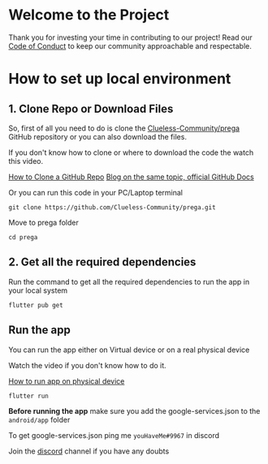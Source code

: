# Welcome to the Project

Thank you for investing your time in contributing to our project!
Read our [Code of Conduct]() to keep our community approachable and respectable.


# How to set up local environment

## 1. Clone Repo or Download Files


So, first of all you need to do is clone the [Clueless-Community/prega](https://github.com/Clueless-Community/prega) GitHub repository or you can also download the files.


If you don't know how to clone or where to download the code the watch this video.

[How to Clone a GitHub Repo](https://www.youtube.com/watch?v=CKcqniGu3tA)
[Blog on the same topic, official GitHub Docs](https://docs.github.com/en/repositories/creating-and-managing-repositories/cloning-a-repository)

Or you can run this code in your PC/Laptop terminal 

```
git clone https://github.com/Clueless-Community/prega.git
```

Move to prega folder
```
cd prega
```

## 2. Get all the required dependencies

Run the command to get all the required dependencies to run the app in your local system

```
flutter pub get
```

## Run the app
You can run the app either on Virtual device or on a real physical device

Watch the video if you don't know how to do it.

[How to run app on physical device](https://www.youtube.com/watch?v=aohkII1C4JY)

```
flutter run
```

**Before running the app** make sure you add the google-services.json to the ```android/app``` folder

To get google-services.json ping me ```youHaveMe#9967``` in discord

Join the [discord](https://discord.gg/qCHV5JMw) channel if you have any doubts
